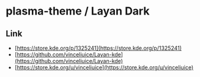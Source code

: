 

# plasma-theme / Layan Dark


## Link

* [https://store.kde.org/p/1325241](https://store.kde.org/p/1325241)
* [https://github.com/vinceliuice/Layan-kde](https://github.com/vinceliuice/Layan-kde)
* [https://store.kde.org/u/vinceliuice](https://store.kde.org/u/vinceliuice)

